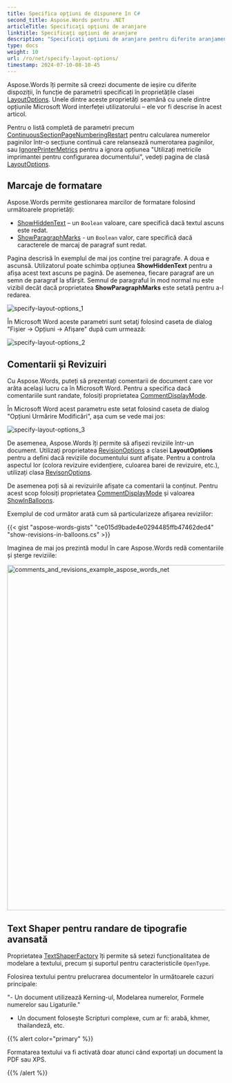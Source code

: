 ```yaml
---
title: Specifica opţiuni de dispunere în C#
second_title: Aspose.Words pentru .NET
articleTitle: Specificaţi opţiuni de aranjare
linktitle: Specificaţi opţiuni de aranjare
description: "Specificaţi opţiuni de aranjare pentru diferite aranjamente de documente folosind C#."
type: docs
weight: 10
url: /ro/net/specify-layout-options/
timestamp: 2024-07-10-08-10-45
---
```


Aspose.Words îți permite să creezi documente de ieșire cu diferite dispoziții, în funcție de parametrii specificați în proprietățile clasei [LayoutOptions](https://reference.aspose.com/words/net/aspose.words.layout/layoutoptions/). Unele dintre aceste proprietăți seamănă cu unele dintre opțiunile Microsoft Word interfeței utilizatorului – ele vor fi descrise în acest articol.

Pentru o listă completă de parametri precum [ContinuousSectionPageNumberingRestart](https://reference.aspose.com/words/net/aspose.words.layout/layoutoptions/continuoussectionpagenumberingrestart/) pentru calcularea numerelor paginilor într-o secțiune continuă care relansează numerotarea paginilor, sau [IgnorePrinterMetrics](https://reference.aspose.com/words/net/aspose.words.layout/layoutoptions/ignoreprintermetrics/) pentru a ignora opțiunea "Utilizați metricile imprimantei pentru configurarea documentului", vedeți pagina de clasă [LayoutOptions](https://reference.aspose.com/words/net/aspose.words.layout/layoutoptions/).

## Marcaje de formatare

Aspose.Words permite gestionarea marcilor de formatare folosind următoarele proprietăți:

- [ShowHiddenText](https://reference.aspose.com/words/net/aspose.words.layout/layoutoptions/showhiddentext/) – un `Boolean` valoare, care specifică dacă textul ascuns este redat.
- [ShowParagraphMarks](https://reference.aspose.com/words/net/aspose.words.layout/layoutoptions/showparagraphmarks/) - un `Boolean` valor, care specifică dacă caracterele de marcaj de paragraf sunt redat.

Pagina descrisă în exemplul de mai jos conține trei paragrafe. A doua e ascunsă. Utilizatorul poate schimba opțiunea **ShowHiddenText** pentru a afișa acest text ascuns pe pagină. De asemenea, fiecare paragraf are un semn de paragraf la sfârșit. Semnul de paragraful în mod normal nu este vizibil decât dacă proprietatea **ShowParagraphMarks** este setată pentru a-l redarea.

![specify-layout-options_1](specify-layout-options-1.png)

În Microsoft Word aceste parametri sunt setaţi folosind caseta de dialog "Fișier → Opțiuni → Afișare" după cum urmează:

![specify-layout-options_2](specify-layout-options-2.jpg)

## Comentarii și Revizuiri

Cu Aspose.Words, puteți să prezentați comentarii de document care vor arăta același lucru ca în Microsoft Word. Pentru a specifica dacă comentariile sunt randate, folosiți proprietatea [CommentDisplayMode](https://reference.aspose.com/words/net/aspose.words.layout/layoutoptions/commentdisplaymode/).

În Microsoft Word acest parametru este setat folosind caseta de dialog "Opțiuni Urmărire Modificări", așa cum se vede mai jos:

![specify-layout-options_3](specify-layout-options-3.jpg)

De asemenea, Aspose.Words îți permite să afișezi reviziile într-un document. Utilizaţi proprietatea [RevisionOptions](https://reference.aspose.com/words/net/aspose.words.layout/layoutoptions/revisionoptions/) a clasei **LayoutOptions** pentru a defini dacă reviziile documentului sunt afişate. Pentru a controla aspectul lor (colora revizuire evidențiere, culoarea barei de revizuire, etc.), utilizați clasa [RevisonOptions](https://reference.aspose.com/words/net/aspose.words.layout/revisionoptions/).

De asemenea poți să ai revizuirile afișate ca comentarii la conținut. Pentru acest scop folosiți proprietatea [CommentDisplayMode](https://reference.aspose.com/words/net/aspose.words.layout/layoutoptions/commentdisplaymode/) și valoarea [ShowInBalloons](https://reference.aspose.com/words/net/aspose.words.layout/commentdisplaymode/).

Exemplul de cod următor arată cum să particularizeze afişarea reviziilor:

{{< gist "aspose-words-gists" "ce015d9bade4e0294485ffb47462ded4" "show-revisions-in-balloons.cs" >}}

Imaginea de mai jos prezintă modul în care Aspose.Words redă comentariile și șterge reviziile:

<img src="specify-layout-options-4.png" alt="comments_and_revisions_example_aspose_words_net" style="width:800px"/>

## Text Shaper pentru randare de tipografie avansată

Proprietatea [TextShaperFactory](https://reference.aspose.com/words/net/aspose.words.layout/layoutoptions/textshaperfactory/) îți permite să setezi funcționalitatea de modelare a textului, precum și suportul pentru caracteristicile `OpenType`.

Folosirea textului pentru prelucrarea documentelor în următoarele cazuri principale:

"- Un document utilizează Kerning-ul, Modelarea numerelor, Formele numerelor sau Ligaturile."
- Un document folosește Scripturi complexe, cum ar fi: arabă, khmer, thailandeză, etc.

{{% alert color="primary" %}}

Formatarea textului va fi activată doar atunci când exportați un document la PDF sau XPS.

{{% /alert %}}

